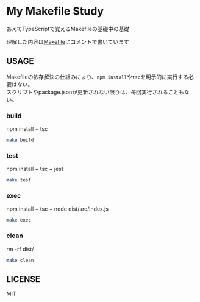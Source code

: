 # My Makefile Study
あえてTypeScriptで覚えるMakefileの基礎中の基礎

理解した内容は[Makefile](./Makefile)にコメントで書いています

## USAGE
Makefileの依存解決の仕組みにより、`npm install`や`tsc`を明示的に実行する必要はない。  
スクリプトやpackage.jsonが更新されない限りは、毎回実行されることもない。

### build

npm install + tsc

```bash
make build
```

### test
npm install + tsc + jest
```bash
make test
```

### exec
npm install + tsc + node dist/src/index.js

```bash
make exec
```

### clean
rm -rf dist/

```bash
make clean
```

## LICENSE
MIT